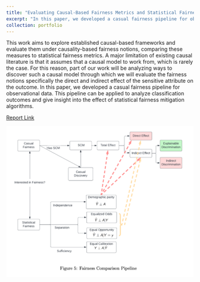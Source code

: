 ```yaml
---
title: "Evaluating Causal-Based Fairness Metrics and Statistical Fairness Metrics"
excerpt: "In this paper, we developed a casual fairness pipeline for observational data. This pipeline can be applied to analyze classification outcomes and give insight into the effect of statistical fairness mitigation algorithms. <br/><br/><img src='/images/causal-inference-cartoon.png'>"
collection: portfolio
---
```


This work aims to explore established causal-based frameworks and evaluate them under causality-based fairness notions, comparing these measures to statistical fairness metrics. A major limitation of existing causal literature is that it assumes that a causal model to work from, which is rarely the case. For this reason, part of our work will be analyzing ways to discover such a causal model through which we will evaluate the fairness notions specifically the direct and indirect effect of the sensitive attribute on the outcome. In this paper, we developed a casual fairness pipeline for observational data. This pipeline can be applied to analyze classification outcomes and give insight into the effect of statistical fairness mitigation algorithms.


[Report Link](https://rohithravin.github.io/files/causal-fairness-report.pdf)

<img src='/images/causal-fairness-img.png'>